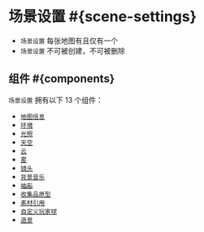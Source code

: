 # 场景设置 #{scene-settings}

- `场景设置` 每张地图有且仅有一个
- `场景设置` 不可被创建，不可被删除

## 组件 #{components}

`场景设置` 拥有以下 13 个组件：

- [`地图信息`](mapInfo)
- [`环境`](environment)
- [`光照`](lighting)
- [`天空`](sky)
- [`云`](cloud)
- [`雾`](fog)
- [`镜头`](lens)
- [`背景音乐`](backgroundMusic)
- ~~[`地形`](terrain)~~
- [`收集品原型`](collectionPrototype)
- [`素材引用`](assetReference)
- [`自定义玩家球`](customBall)
- [`造景`](landscaping)
